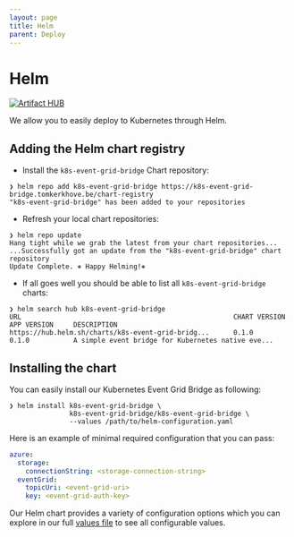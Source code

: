 ```yaml
---
layout: page
title: Helm
parent: Deploy
---
```


# Helm

[![Artifact HUB](https://img.shields.io/endpoint?url=https://artifacthub.io/badge/repository/k8s-event-grid-bridge)](https://artifacthub.io/packages/search?repo=k8s-event-grid-bridge)

We allow you to easily deploy to Kubernetes through Helm.

## Adding the Helm chart registry

- Install the `k8s-event-grid-bridge` Chart repository:

```
❯ helm repo add k8s-event-grid-bridge https://k8s-event-grid-bridge.tomkerkhove.be/chart-registry
"k8s-event-grid-bridge" has been added to your repositories
```

- Refresh your local chart repositories:

```
❯ helm repo update
Hang tight while we grab the latest from your chart repositories...
...Successfully got an update from the "k8s-event-grid-bridge" chart repository
Update Complete. ⎈ Happy Helming!⎈
```

- If all goes well you should be able to list all `k8s-event-grid-bridge` charts:

```
❯ helm search hub k8s-event-grid-bridge
URL                                                     CHART VERSION   APP VERSION     DESCRIPTION
https://hub.helm.sh/charts/k8s-event-grid-bridg...      0.1.0           0.1.0           A simple event bridge for Kubernetes native eve...
```

## Installing the chart

You can easily install our Kubernetes Event Grid Bridge as following:

```
❯ helm install k8s-event-grid-bridge \
               k8s-event-grid-bridge/k8s-event-grid-bridge \
               --values /path/to/helm-configuration.yaml
```

Here is an example of minimal required configuration that you can pass:

```yaml
azure:
  storage:
    connectionString: <storage-connection-string>
  eventGrid:
    topicUri: <event-grid-uri>
    key: <event-grid-auth-key>
```

Our Helm chart provides a variety of configuration options which you can explore in our full [values file](https://github.com/tomkerkhove/k8s-event-grid-bridge/blob/main/charts/k8s-event-grid-bridge/values.yaml) to see all configurable values.
